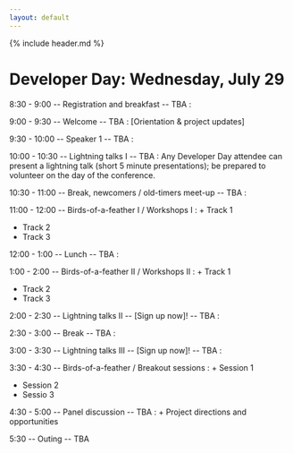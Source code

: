 ```yaml
---
layout: default
---
```


{% include header.md %}

# Developer Day: Wednesday, July 29

<!-- [DEVELOPER DAY NOTES][] -->

8:30 - 9:00 -- Registration and breakfast -- TBA
: 
 
9:00 - 9:30 -- Welcome -- TBA
: [Orientation & project updates]
 
9:30 - 10:00 -- Speaker 1 -- TBA
:  
 
10:00 - 10:30 -- Lightning talks I -- TBA
: Any Developer Day attendee can present a lightning talk (short 5
  minute presentations); be prepared to volunteer on the day of the
  conference.
 
10:30 - 11:00 -- Break, newcomers / old-timers meet-up -- TBA
:  
 
11:00 - 12:00 -- Birds-of-a-feather I / Workshops I
: + Track 1
  + Track 2
  + Track 3
 
12:00 - 1:00 -- Lunch -- TBA
:  
 
1:00 - 2:00 -- Birds-of-a-feather II / Workshops II
: + Track 1
  + Track 2
  + Track 3
 

2:00 - 2:30 -- Lightning talks II -- [Sign up now]! -- TBA
:  
 
2:30 - 3:00 -- Break -- TBA
:  
 
3:00 - 3:30 -- Lightning talks III  -- [Sign up now]! -- TBA
:  
 
3:30 - 4:30 -- Birds-of-a-feather / Breakout sessions
: + Session 1
  + Session 2
  + Sessio 3
 
4:30 - 5:00 -- Panel discussion -- TBA
: + Project directions and opportunities
 
5:30 -- Outing -- TBA
 

